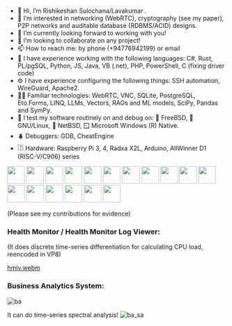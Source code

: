 - 👋 Hi, I’m Rishikeshan Sulochana/Lavakumar . <!-- Please see @ris-home and @ris-public too! -->
- 👀 I’m interested in networking (WebRTC), cryptography (see my paper), P2P networks and auditable database (RDBMS/ACID) designs.
- 🌱 I’m currently looking forward to working with you!
- 💞️ I’m looking to collaborate on any project!
- 📫 How to reach me: by phone (+94776942199) or email
- 🥼 I have experience working with the following languages: C#, Rust, PL/pgSQL, Python, JS, Java, VB (.net), PHP, PowerShell, C (fixing driver code)
- ⚙ I have experience configuring the following things: SSH automation, WireGuard, Apache2.
- 🧑‍💻 Familiar technologies: WebRTC, VNC, SQLite, PostgreSQL, Eto.Forms, LINQ, LLMs, Vectors, RAGs and ML models, SciPy, Pandas and SymPy.
- 🔧 I test my software routinely on and debug on: 👹 FreeBSD, 🐧 GNU/Linux, 🚩 NetBSD, 🪟 Microsoft Windows (R) Native.
- 🪲 Debuggers: GDB, CheatEngine
- 𓀨 Hardware: Raspberry Pi 3, 4, Radxa X2L, Arduino, AllWinner D1 (RISC-V/C906) series





<!---
ris-work/ris-work
k is a ✨ special ✨ repository because its `README.md` (this file) appears on your GitHub profile.
You can click the Preview link to take a look at your changes.
--->

<img height=40 src="https://cdn.simpleicons.org/dotnet/7d11bb"></img>
<img height=40 src="https://cdn.simpleicons.org/rust/1199bb"></img>
<img height=40 src="https://cdn.simpleicons.org/bsd/b11111"></img>
<img height=40 src="https://cdn.simpleicons.org/freebsd/b11111"></img>
<img height=40 src="https://cdn.simpleicons.org/apache/7d11bb"></img>
<img height=40 src="https://cdn.simpleicons.org/apacheopenoffice/1199bb"></img>
<img height=40 src="https://cdn.simpleicons.org/electron/ffffff"></img>
<img height=40 src="https://cdn.simpleicons.org/electronfiddle/b11111"></img>
<img height=40 src="https://cdn.simpleicons.org/raspberrypi/bb1010"></img>
<img height=40 src="https://cdn.simpleicons.org/netbsd/bb9c11"></img>
<img height=40 src="https://cdn.simpleicons.org/javascript/bb9c11"></img>
<img height=40 src="https://cdn.simpleicons.org/v8/1199bb"></img>
<img height=40 src="https://cdn.simpleicons.org/sqlite/1199bb"></img>
<img height=40 src="https://cdn.simpleicons.org/postgresql/1199bb"></img>
<img height=40 src="https://cdn.simpleicons.org/fossilscm/777777"></img>
<img height=40 src="https://cdn.simpleicons.org/riscv/1199bb"></img>
<img height=40 src="https://cdn.simpleicons.org/webrtc/ffffff"></img>

(Please see my contributions for evidence)

### Health Monitor / Health Monitor Log Viewer:

(It does discrete time-series differentiation for calculating CPU load, reencoded in VP8)

[hmlv.webm](https://github.com/user-attachments/assets/f5300c09-1fa0-4059-ab8e-8dec13f79a48)


### Business Analytics System:
![ba](https://github.com/user-attachments/assets/bf7cdd1e-c32f-4a8c-96a2-e46743451b05)

It can do time-series spectral analysis!
![ba_sa](https://github.com/user-attachments/assets/8ce23b8c-9ba3-4c2a-9642-340389902a42)

